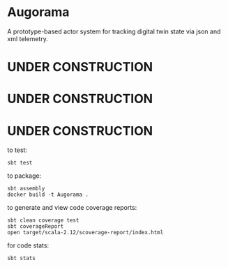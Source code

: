 Augorama
=======

A prototype-based actor system for tracking digital twin state via json and xml telemetry.

# UNDER CONSTRUCTION

# UNDER CONSTRUCTION

# UNDER CONSTRUCTION

to test:

`sbt test`

to package:

```
sbt assembly
docker build -t Augorama .
```
to generate and view code coverage reports:

```
sbt clean coverage test
sbt coverageReport
open target/scala-2.12/scoverage-report/index.html
```

for code stats:

```
sbt stats
```
